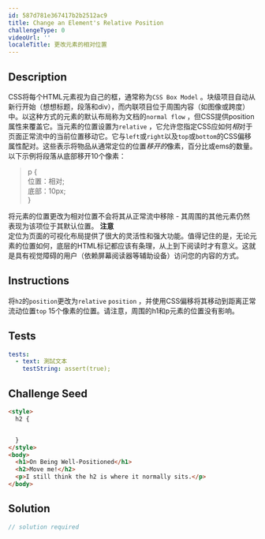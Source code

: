 ```yaml
---
id: 587d781e367417b2b2512ac9
title: Change an Element's Relative Position
challengeType: 0
videoUrl: ''
localeTitle: 更改元素的相对位置
---
```


## Description
<section id="description"> CSS将每个HTML元素视为自己的框，通常称为<code>CSS Box Model</code> 。块级项目自动从新行开始（想想标题，段落和div），而内联项目位于周围内容（如图像或跨度）中。以这种方式的元素的默认布局称为文档的<code>normal flow</code> ，但CSS提供position属性来覆盖它。当元素的位置设置为<code>relative</code> ，它允许您指定CSS应如何<i>相</i>对于页面正常流中的当前位置移动它。它与<code>left</code>或<code>right</code>以及<code>top</code>或<code>bottom</code>的CSS偏移属性配对。这些表示将物品从通常定位的位置<i>移开的</i>像素，百分比或ems的数量。以下示例将段落从底部移开10个像素： <blockquote> p { <br>位置：相对; <br>底部：10px; <br> } </blockquote>将元素的位置更改为相对位置不会将其从正常流中移除 - 其周围的其他元素仍然表现为该项位于其默认位置。 <strong>注意</strong> <br>定位为页面的可视化布局提供了很大的灵活性和强大功能。值得记住的是，无论元素的位置如何，底层的HTML标记都应该有条理，从上到下阅读时才有意义。这就是具有视觉障碍的用户（依赖屏幕阅读器等辅助设备）访问您的内容的方式。 </section>

## Instructions
<section id="instructions">将<code>h2</code>的<code>position</code>更改为<code>relative</code> <code>position</code> ，并使用CSS偏移将其移动到距离正常流动位置<code>top</code> 15个像素的位置。请注意，周围的h1和p元素的位置没有影响。 </section>

## Tests
<section id='tests'>

```yml
tests:
  - text: 測試文本
    testString: assert(true);

```

</section>

## Challenge Seed
<section id='challengeSeed'>

<div id='html-seed'>

```html
<style>
  h2 {


  }
</style>
<body>
  <h1>On Being Well-Positioned</h1>
  <h2>Move me!</h2>
  <p>I still think the h2 is where it normally sits.</p>
</body>

```

</div>



</section>

## Solution
<section id='solution'>

```js
// solution required
```
</section>
